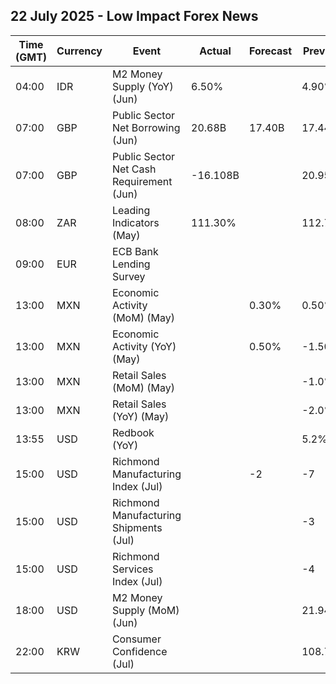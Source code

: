 ## 22 July 2025 - Low Impact Forex News

| Time (GMT) | Currency | Event | Actual | Forecast | Previous |
|------|----------|-------|--------|----------|----------|
| 04:00 | IDR | M2 Money Supply (YoY) (Jun) | 6.50% |  | 4.90% |
| 07:00 | GBP | Public Sector Net Borrowing (Jun) | 20.68B | 17.40B | 17.44B |
| 07:00 | GBP | Public Sector Net Cash Requirement (Jun) | -16.108B |  | 20.959B |
| 08:00 | ZAR | Leading Indicators (May) | 111.30% |  | 112.73% |
| 09:00 | EUR | ECB Bank Lending Survey |  |  |  |
| 13:00 | MXN | Economic Activity (MoM) (May) |  | 0.30% | 0.50% |
| 13:00 | MXN | Economic Activity (YoY) (May) |  | 0.50% | -1.50% |
| 13:00 | MXN | Retail Sales (MoM) (May) |  |  | -1.0% |
| 13:00 | MXN | Retail Sales (YoY) (May) |  |  | -2.0% |
| 13:55 | USD | Redbook (YoY) |  |  | 5.2% |
| 15:00 | USD | Richmond Manufacturing Index (Jul) |  | -2 | -7 |
| 15:00 | USD | Richmond Manufacturing Shipments (Jul) |  |  | -3 |
| 15:00 | USD | Richmond Services Index (Jul) |  |  | -4 |
| 18:00 | USD | M2 Money Supply (MoM) (Jun) |  |  | 21.94T |
| 22:00 | KRW | Consumer Confidence (Jul) |  |  | 108.7 |
